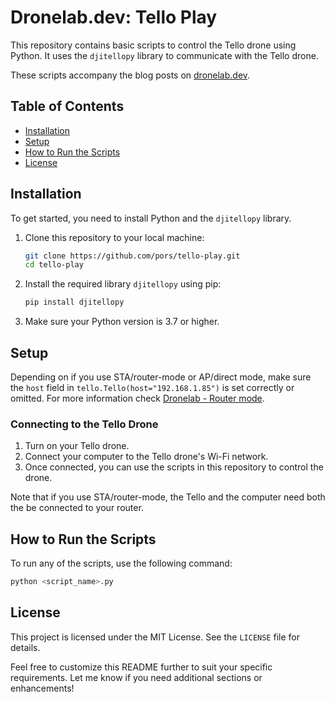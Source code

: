 # Dronelab.dev: Tello Play

This repository contains basic scripts to control the Tello drone using Python. It uses the `djitellopy` library to communicate with the Tello drone.

These scripts accompany the blog posts on [dronelab.dev](https://dronelab.dev).

## Table of Contents

- [Installation](#installation)
- [Setup](#setup)
- [How to Run the Scripts](#how-to-run-the-scripts)
- [License](#license)

## Installation

To get started, you need to install Python and the `djitellopy` library.

1. Clone this repository to your local machine:

   ```bash
   git clone https://github.com/pors/tello-play.git
   cd tello-play
   ```

2. Install the required library `djitellopy` using pip:

   ```bash
   pip install djitellopy
   ```

3. Make sure your Python version is 3.7 or higher.

## Setup

Depending on if you use STA/router-mode or AP/direct mode, make sure the `host` field in `tello.Tello(host="192.168.1.85")` is set correctly or omitted.
For more information check [Dronelab - Router mode](tello.Tello(host="192.168.1.85")).

### Connecting to the Tello Drone
1. Turn on your Tello drone.
2. Connect your computer to the Tello drone's Wi-Fi network.
3. Once connected, you can use the scripts in this repository to control the drone.

Note that if you use STA/router-mode, the Tello and the computer need both the be connected to your router.

## How to Run the Scripts

To run any of the scripts, use the following command:

```bash
python <script_name>.py
```

## License

This project is licensed under the MIT License. See the `LICENSE` file for details.


Feel free to customize this README further to suit your specific requirements. Let me know if you need additional sections or enhancements!
